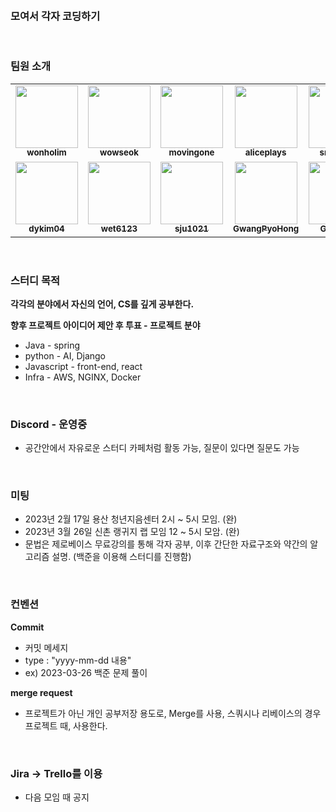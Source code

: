 &nbsp;
### 모여서 각자 코딩하기

&nbsp;   
### 팀원 소개  

<table>
  <tr>
    <td align="center"><a href="https://github.com/wonholim"><img src="https://github.com/wonholim.png" width="100px;" alt=""/><br /><sub><b>wonholim</b></sub></a><br /></td>    
    <td align="center"><a href="https://github.com/wowseok"><img src="https://github.com/wowseok.png" width="100px;" alt=""/><br /><sub><b>wowseok</b></sub></a><br /></td>
    <td align="center"><a href="https://github.com/movingone"><img src="https://github.com/movingone.png" width="100px;" alt=""/><br /><sub><b>movingone</b></sub></a><br /></td>
    <td align="center"><a href="https://github.com/aliceplays"><img src="https://github.com/aliceplays.png" width="100px;" alt=""/><br /><sub><b>aliceplays</b></sub></a><br /></td>
    <td align="center"><a href="https://github.com/smileyr99"><img src="https://github.com/smileyr99.png" width="100px;" alt=""/><br /><sub><b>smileyr99</b></sub></a><br /></td>
    <td align="center"><a href="https://github.com/borntocode2"><img src="https://github.com/borntocode2.png" width="100px;" alt=""/><br /><sub><b>borntocode2</b></sub></a><br /></td>
    <td align="center"><a href="https://github.com/swonlee-13"><img src="https://github.com/swonlee-13.png" width="100px;" alt=""/><br /><sub><b>swonlee-13</b></sub></a><br /></td>
    <td align="center"><a href="https://github.com/jeha0714"><img src="https://github.com/jeha0714.png" width="100px;" alt=""/><br /><sub><b>jeha0714</b></sub></a><br /></td>
  </tr>
  <tr>
    <td align="center"><a href="https://github.com/dykim04"><img src="https://github.com/dykim04.png" width="100px;" alt=""/><br /><sub><b>dykim04</b></sub></a><br /></td>
    <td align="center"><a href="https://github.com/wet6123"><img src="https://github.com/wet6123.png" width="100px;" alt=""/><br /><sub><b>wet6123</b></sub></a><br /></td>
    <td align="center"><a href="https://github.com/sju1021"><img src="https://github.com/sju1021.png" width="100px;" alt=""/><br /><sub><b>sju1021</b></sub></a><br /></td>
    <td align="center"><a href="https://github.com/GwangPyoHong"><img src="https://github.com/GwangPyoHong.png" width="100px;" alt=""/><br /><sub><b>GwangPyoHong</b></sub></a><br /></td>
    <td align="center"><a href="https://github.com/Gyeom96"><img src="https://github.com/Gyeom96.png" width="100px;" alt=""/><br /><sub><b>Gyeom96</b></sub></a><br /></td>
    <td align="center"><a href="https://github.com/asfawe"><img src="https://github.com/asfawe.png" width="100px;" alt=""/><br /><sub><b>asfawe</b></sub></a><br /></td>
    <td align="center"><a href="https://github.com/donggyun112"><img src="https://github.com/donggyun112.png" width="100px;" alt=""/><br /><sub><b>donggyun112</b></sub></a><br /></td>
  </tr>
</table>

&nbsp;
### 스터디 목적
**각각의 분야에서 자신의 언어, CS를 깊게 공부한다.**
   
**향후 프로젝트 아이디어 제안 후 투표 - 프로젝트 분야**
- Java - spring
- python - AI, Django
- Javascript - front-end, react
- Infra - AWS, NGINX, Docker
  
&nbsp;
### Discord - 운영중
- 공간안에서 자유로운 스터디 카페처럼 활동 가능, 질문이 있다면 질문도 가능

&nbsp;
### 미팅
- 2023년 2월 17일 용산 청년지음센터 2시 ~ 5시 모임. (완)
- 2023년 3월 26일 신촌 랭귀지 랩 모임 12 ~ 5시 모암. (완)
- 문법은 제로베이스 무료강의를 통해 각자 공부, 이후 간단한 자료구조와 약간의 알고리즘 설명. (백준을 이용해 스터디를 진행함)

&nbsp;
### 컨벤션
**Commit**
- 커밋 메세지
- type :  "yyyy-mm-dd 내용" 
- ex) 2023-03-26 백준 문제 풀이

**merge request**

- 프로젝트가 아닌 개인 공부저장 용도로, Merge를 사용, 스쿼시나 리베이스의 경우 프로젝트 때, 사용한다.

&nbsp;
### Jira -> Trello를 이용

- 다음 모임 때 공지
